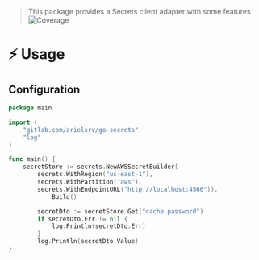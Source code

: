 > This package provides a Secrets client adapter with some features
![Coverage](https://img.shields.io/badge/Coverage-44.6%25-yellow)

# ⚡️ Usage

## Configuration

```go
package main

import (
	"gitlab.com/arielsrv/go-secrets"
	"log"
)

func main() {
	secretStore := secrets.NewAWSSecretBuilder(
		secrets.WithRegion("us-east-1"),
		secrets.WithPartition("aws"),
		secrets.WithEndpointURL("http://localhost:4566")).
			Build()

		secretDto := secretStore.Get("cache.password")
		if secretDto.Err != nil {
			log.Println(secretDto.Err)
		}
		log.Println(secretDto.Value)
}
```